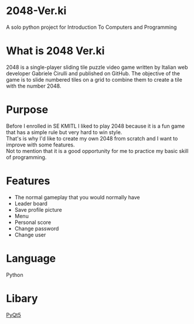 # 2048-Ver.ki
A solo python project for Introduction To Computers and Programming
# What is 2048 Ver.ki
2048 is a single-player sliding tile puzzle video game written by Italian web developer Gabriele Cirulli and published on GitHub. The objective of the game is to slide numbered tiles on a grid to combine them to create a tile with the number 2048.
# Purpose
Before I enrolled in SE KMITL I liked to play 2048 because it is a fun game that has a simple rule but very hard to win style.<br/>
That's is why I'd like to create my own 2048 from scratch and I want to improve with some features.<br/>
Not to mention that it is a good opportunity for me to practice my basic skill of programming.
# Features
* The normal gameplay that you would normally have
* Leader board
* Save profile picture
* Menu
* Personal score
* Change password
* Change user
# Language
Python
# Libary
[PyQt5](https://pypi.org/project/PyQt5/)
